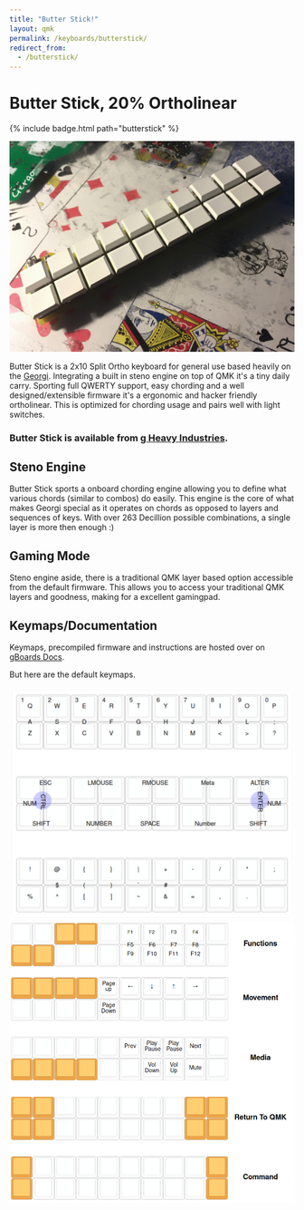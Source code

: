 ```yaml
---
title: "Butter Stick!"
layout: qmk
permalink: /keyboards/butterstick/
redirect_from: 
  - /butterstick/
---
```


# Butter Stick, 20% Ortholinear

{% include badge.html path="butterstick" %}

![Butter Stick](/keyboards/butterstick/flashy.jpg)

Butter Stick is a 2x10 Split Ortho keyboard for general use based heavily on the [Georgi](/georgi/). Integrating a built in steno engine on top of QMK it's a tiny daily carry. Sporting full QWERTY support, easy chording and a well designed/extensible firmware it's a ergonomic and hacker friendly ortholinear. This is optimized for chording usage and pairs well with light switches.

### Butter Stick is available from **[g Heavy Industries](http://gboards.ca)**.

## Steno Engine
Butter Stick sports a onboard chording engine allowing you to define what various chords (similar to combos) do easily. This engine is the core of what makes Georgi special as it operates on chords as opposed to layers and sequences of keys. With over 263 Decillion possible combinations, a single layer is more then enough :)

## Gaming Mode
Steno engine aside, there is a traditional QMK layer based option accessible from the default firmware. This allows you to access your traditional QMK layers and goodness, making for a excellent gamingpad.

## Keymaps/Documentation
Keymaps, precompiled firmware and instructions are hosted over on [gBoards Docs](http://docs.gboards.ca/). 

But here are the default keymaps.

![Qwerty](/keyboards/butterstick/layout.png)
![Layers](/keyboards/butterstick/layers.png)
